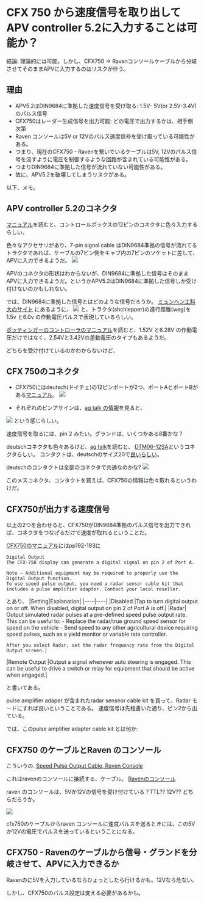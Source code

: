 # CFX 750 から速度信号を取り出してAPV controller 5.2に入力することは可能か？
結論: 理論的には可能。しかし、CFX750 -> Ravenコンソールケーブルから分岐させてそのままAPVに入力するのはリスクが伴う。

## 理由
- APV5.2はDIN9684に準拠した速度信号を受け取る: 1.5V- 5V(or 2.5V-3.4V)のパルス信号
- CFX750はレーダー生成信号を出力可能: どの電圧で出力するかは、相手側次第
- Raven コンソールは5V or 12Vのパルス速度信号を受け取っている可能性がある。
- つまり、現在のCFX750 - Ravenを繋いでいるケーブルは5V, 12Vのパルス信号を流すように電圧を制御するような回路が含まれている可能性がある。
- つまりDIN9684に準拠した信号が流れていない可能性がある。
- 故に、APV5.2を破壊してしまうリスクがある。


以下、メモ。

## APV controller 5.2のコネクタ
[マニュアル](https://cz.apv.at/fileadmin/user_upload/service/download/Steuermodule/Steuermodul_5.2/BA_5.2_V3.3_en_UK.pdf)を読むと、コントロールボックスの12ピンのコネクタに色々入力するらしい。

色々なアクセサリがあり、7-pin signal cable はDIN9684準拠の信号が流れてるトラクタであれば、ケーブルの7ピン側をキャブ内の7ピンのソケットに差して、APVに入力できるようだ。
![](./img/cfx750apv/din9684Pinassign.jpg)

APVのコネクタの形状はわからないが、DIN9684に準拠した信号はそのままAPVに入力できるようだ。というかAPV5.2はDIN9684に準拠した信号しか受け付けないのかもしれない。

では、DIN9684に準拠した信号とはどのような信号だろうか。
[ミュンヘン工科大のサイト](https://mediatum.ub.tum.de/?id=708542)
にあるように、
![](./img/cfx750apv/singalsteckdoseamdackershleppernachDIN9684.png)
と、トラクタ(shchlepper)の進行距離(weg)を1.5v と6.0v の作動電圧パルスで表現しているらしい。

[ポッティンガーのコントローラのマニュアル](https://www.poettinger.at/download/manuals/56233/0/487.779_en_8_1.pdf)を読むと、1.52V と6.28V の作動電圧だけではなく、2.54Vと3.42Vの差動電圧のタイプもあるようだ。

どちらを受け付けているのかわからないけど、
## CFX 750のコネクタ
- CFX750にはdeutsch(ドイチェ)の12ピンポートが2つ、ポートAとポートBがある[マニュアル](https://modernaginc.com/wp-content/uploads/2016/11/cfx-750_cabling-guide.pdf)。
![](./img/cfx750apv/cfx750_back.jpeg)

- それぞれのピンアサインは、[ag talk の情報](https://talk.newagtalk.com/forums/thread-view.asp?tid=764687&DisplayType=flat&setCookie=1)を見ると、

![](./img/cfx750apv/cfx750_pinassing.jpg)
という感じらしい。

速度信号を取るには、pin 2 みたい。グランドは、いくつかある8番かな？

deutschコネクタも色々あるけど、[ag talk](https://talk.newagtalk.com/forums/thread-view.asp?tid=307534&DisplayType=flat&setCookie=1)を読むと、
[DTM06-12SA](https://www.digikey.jp/ja/products/detail/te-connectivity-deutsch-ict-connectors/DTM06-12SA/6566630)というコネクタらしい。
コンタクトは、deutschのサイズ20で[良いらしい](https://www.te.com/usa-en/product-DTM06-12SA.datasheet.pdf)。

deutschのコンタクトは全部のコネクタで共通なのかな?
![](./img/cfx750apv/deutche_contact.jpg)

このメスコネクタ、コンタクトを買えば、CFX750の情報は色々取れるというわけだ。

## CFX750が出力する速度信号

以上の2つを合わせると、CFX750がDIN9684準拠のパルス信号を出力できれば、コネクタをつなげるだけで速度が取れるということだ。

[CFX750のマニュアル](https://modernaginc.com/wp-content/uploads/2016/11/cfx-750-user-guide-7a.pdf)にはpp192-193に

```
Digital Output
The CFX-750 display can generate a digital signal on pin 2 of Port A.

Note – Additional equipment may be required to properly use the Digital Output function. 
To use speed pulse output, you need a radar sensor cable kit that includes a pulse amplifier adapter. Contact your local reseller.

``` 
とあり、
|Setting|Explanation|
|----|----|
|Disabled |Tap to turn digital output on or off. When disabled, digital output on pin 2 of Port A is off.|
|Radar| Output simulated radar pulses at a pre-defined speed pulse output rate. This can be useful to:
    - Replace the radar/true ground speed sensor for speed on the vehicle
    - Send speed to any other agricultural device requiring speed pulses, such as a yield monitor or variable rate controller.
    
    After you select Radar, set the radar frequency rate from the Digital Output screen.|
|Remote Output |Output a signal whenever auto steering is engaged. This can be useful to drive a switch or relay for equipment that should be active when engaged.|

と書いてある。

pulse amplifier adaper が含まれたradar senseor cable kit を買って、Radar モードにすれば良いということである。
速度信号は先程書いた通り、ピン2から出ている。

では、このpulse amplifier adapter cable kit とは何か: 

## CFX750 のケーブルとRaven のコンソール
こういうの.
[Speed Pulse Output Cable, Raven Console](https://store.agexpress.com/fmx-fm1000-and-cfx-750-fm750-speed-pulse-output-cable-raven-console/)

これはravenのコンソールに接続する、ケーブル。
[Ravenのコンソール](https://summersmfg.com/media/1848/raven_scs_440_console_manual.pdf)

raven のコンソールは、5Vか12Vの信号を受け付けている？TTL?? 12V??
どちらだろうか。

![](./img/cfx750apv/raven_speedsensorextensioncables.png)

cfx750のケーブルからraven コンソールに速度パルスを送るときには、この5Vか12Vの電圧でパルスを送っているということになる。

## CFX750 - Ravenのケーブルから信号・グランドを分岐させて、APVに入力できるか

Ravenのに5Vを入力しているならひょっとしたら行けるかも。12Vなら危ない。

しかし、CFX750のパルス設定は変える必要があるかも。
